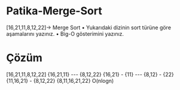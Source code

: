# Patika-Merge-Sort
[16,21,11,8,12,22]-> Merge Sort • Yukarıdaki dizinin sort türüne göre aşamalarını yazınız. • Big-O gösterimini yazınız.
# Çözüm
[16,21,11,8,12,22]
{16,21,11} --- {8,12,22}
{16,21} - {11} --- {8,12} - {22}
{11,16,21} - {8,12,22}
{8,11,16,21,22}
O(nlogn)
